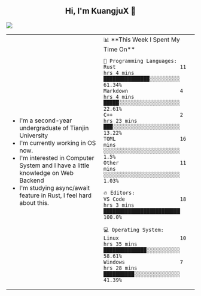 <h2 align="center"> Hi, I'm KuangjuX 👋 </h2>
<p><img src="https://w.wallhaven.cc/full/nz/wallhaven-nz1e8j.jpg"></p>
<table>
    <tr>
        <td valign="center" width="50%">
            <ul>
                <li>I'm a second-year undergraduate of Tianjin University</li>
                <li>I'm currently working in OS now.</li>
                <li>I'm interested in Computer System and I have a little knowledge on Web Backend</li>
                <li>I'm studying async/await feature in Rust, I feel hard about this.</li>
            </ul>
        </td>
       <td valign="top" width="50%">
<!--START_SECTION:waka-->
📊 **This Week I Spent My Time On** 

```text
💬 Programming Languages: 
Rust                     11 hrs 4 mins       ███████████████░░░░░░░░░░   61.34% 
Markdown                 4 hrs 4 mins        █████░░░░░░░░░░░░░░░░░░░░   22.61% 
C++                      2 hrs 23 mins       ███░░░░░░░░░░░░░░░░░░░░░░   13.22% 
TOML                     16 mins             ░░░░░░░░░░░░░░░░░░░░░░░░░   1.5% 
Other                    11 mins             ░░░░░░░░░░░░░░░░░░░░░░░░░   1.03%

🔥 Editors: 
VS Code                  18 hrs 3 mins       █████████████████████████   100.0%

💻 Operating System: 
Linux                    10 hrs 35 mins      ██████████████░░░░░░░░░░░   58.61% 
Windows                  7 hrs 28 mins       ██████████░░░░░░░░░░░░░░░   41.39%

```


<!--END_SECTION:waka-->
</td></tr>
</table>


